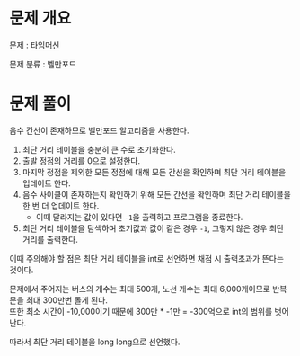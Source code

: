 # 문제 개요

문제 : [타임머신](https://www.acmicpc.net/problem/11657)

문제 분류 : 벨만포드

# 문제 풀이

음수 간선이 존재하므로 벨만포드 알고리즘을 사용한다.

1. 최단 거리 테이블을 충분히 큰 수로 초기화한다.
2. 출발 정점의 거리를 0으로 설정한다.
3. 마지막 정점을 제외한 모든 정점에 대해 모든 간선을 확인하며 최단 거리 테이블을 업데이트 한다.
4. 음수 사이클이 존재하는지 확인하기 위해 모든 간선을 확인하며 최단 거리 테이블을 한 번 더 업데이트 한다.
   - 이때 달라지는 값이 있다면 `-1`을 출력하고 프로그램을 종료한다.
5. 최단 거리 테이블을 탐색하며 초기값과 값이 같은 경우 `-1`, 그렇지 않은 경우 최단 거리를 출력한다.

이때 주의해야 할 점은 최단 거리 테이블을 int로 선언하면 채점 시 출력초과가 뜬다는 것이다.

문제에서 주어지는 버스의 개수는 최대 500개, 노선 개수는 최대 6,000개이므로 반복문을 최대 300만번 돌게 된다.  
또한 최소 시간이 -10,000이기 때문에 300만 \* -1만 = -300억으로 int의 범위를 벗어난다.

따라서 최단 거리 테이블을 long long으로 선언했다.
